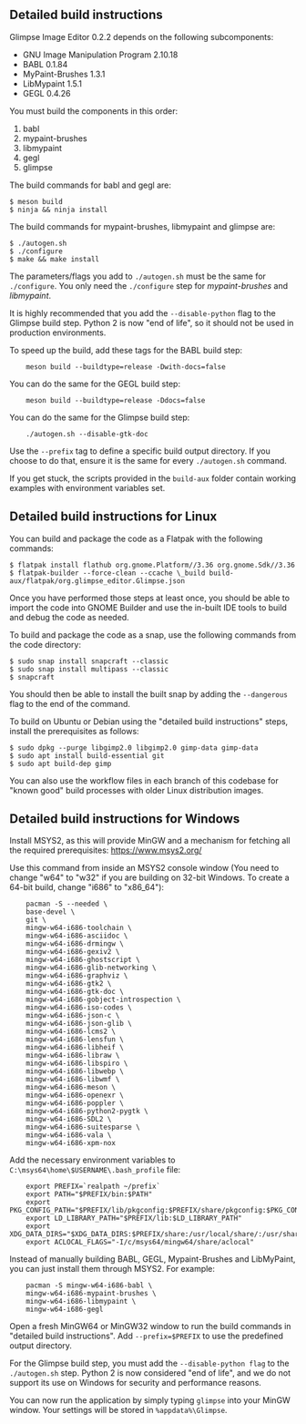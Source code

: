 ## Detailed build instructions

Glimpse Image Editor 0.2.2 depends on the following subcomponents:

- GNU Image Manipulation Program 2.10.18
- BABL 0.1.84
- MyPaint-Brushes 1.3.1
- LibMypaint 1.5.1
- GEGL 0.4.26

You must build the components in this order:

1. babl
2. mypaint-brushes
3. libmypaint
4. gegl
5. glimpse

The build commands for babl and gegl are:

```
$ meson build
$ ninja && ninja install
```

The build commands for mypaint-brushes, libmypaint and glimpse are:

```
$ ./autogen.sh
$ ./configure
$ make && make install
```

The parameters/flags you add to `./autogen.sh` must be the same for `./configure`. You only need the `./configure` step for _mypaint-brushes_ and _libmypaint_.

It is highly recommended that you add the `--disable-python` flag to the Glimpse build step. Python 2 is now "end of life", so it should not be used in production environments.

To speed up the build, add these tags for the BABL build step:

```
    meson build --buildtype=release -Dwith-docs=false
```

You can do the same for the GEGL build step:

```
    meson build --buildtype=release -Ddocs=false
```

You can do the same for the Glimpse build step:

```
    ./autogen.sh --disable-gtk-doc
```

Use the `--prefix` tag to define a specific build output directory. If you choose to do that, ensure it is the same for every `./autogen.sh` command.

If you get stuck, the scripts provided in the `build-aux` folder contain working examples with environment variables set.

## Detailed build instructions for Linux

You can build and package the code as a Flatpak with the following commands:

```
$ flatpak install flathub org.gnome.Platform//3.36 org.gnome.Sdk//3.36
$ flatpak-builder --force-clean --ccache \_build build-aux/flatpak/org.glimpse_editor.Glimpse.json
```

Once you have performed those steps at least once, you should be able to import the code into GNOME Builder and use the in-built IDE tools to build and debug the code as needed.

To build and package the code as a snap, use the following commands from the code directory:

```
$ sudo snap install snapcraft --classic
$ sudo snap install multipass --classic
$ snapcraft
```

You should then be able to install the built snap by adding the `--dangerous` flag to the end of the command.

To build on Ubuntu or Debian using the "detailed build instructions" steps, install the prerequisites as follows:

```
$ sudo dpkg --purge libgimp2.0 libgimp2.0 gimp-data gimp-data
$ sudo apt install build-essential git
$ sudo apt build-dep gimp
```

You can also use the workflow files in each branch of this codebase for "known good" build processes with older Linux distribution images.

## Detailed build instructions for Windows

Install MSYS2, as this will provide MinGW and a mechanism for fetching all the required prerequisites: https://www.msys2.org/

Use this command from inside an MSYS2 console window (You need to change "w64" to "w32" if you are building on 32-bit Windows. To create a 64-bit build, change "i686" to "x86_64"):

```
    pacman -S --needed \
    base-devel \
    git \
    mingw-w64-i686-toolchain \
    mingw-w64-i686-asciidoc \
    mingw-w64-i686-drmingw \
    mingw-w64-i686-gexiv2 \
    mingw-w64-i686-ghostscript \
    mingw-w64-i686-glib-networking \
    mingw-w64-i686-graphviz \
    mingw-w64-i686-gtk2 \
    mingw-w64-i686-gtk-doc \
    mingw-w64-i686-gobject-introspection \
    mingw-w64-i686-iso-codes \
    mingw-w64-i686-json-c \
    mingw-w64-i686-json-glib \
    mingw-w64-i686-lcms2 \
    mingw-w64-i686-lensfun \
    mingw-w64-i686-libheif \
    mingw-w64-i686-libraw \
    mingw-w64-i686-libspiro \
    mingw-w64-i686-libwebp \
    mingw-w64-i686-libwmf \
    mingw-w64-i686-meson \
    mingw-w64-i686-openexr \
    mingw-w64-i686-poppler \
    mingw-w64-i686-python2-pygtk \
    mingw-w64-i686-SDL2 \
    mingw-w64-i686-suitesparse \
    mingw-w64-i686-vala \
    mingw-w64-i686-xpm-nox
```

Add the necessary environment variables to `C:\msys64\home\$USERNAME\.bash_profile` file:

```
    export PREFIX=`realpath ~/prefix`
    export PATH="$PREFIX/bin:$PATH"
    export PKG_CONFIG_PATH="$PREFIX/lib/pkgconfig:$PREFIX/share/pkgconfig:$PKG_CONFIG_PATH"
    export LD_LIBRARY_PATH="$PREFIX/lib:$LD_LIBRARY_PATH"
    export XDG_DATA_DIRS="$XDG_DATA_DIRS:$PREFIX/share:/usr/local/share/:/usr/share/"
    export ACLOCAL_FLAGS="-I/c/msys64/mingw64/share/aclocal"
```

Instead of manually building BABL, GEGL, Mypaint-Brushes and LibMyPaint, you can just install them through MSYS2. For example:

```
    pacman -S mingw-w64-i686-babl \
    mingw-w64-i686-mypaint-brushes \
    mingw-w64-i686-libmypaint \
    mingw-w64-i686-gegl
```

Open a fresh MinGW64 or MinGW32 window to run the build commands in "detailed build instructions". Add `--prefix=$PREFIX` to use the predefined output directory.

For the Glimpse build step, you must add the `--disable-python flag` to the `./autogen.sh` step. Python 2 is now considered "end of life", and we do not support its use on Windows for security and performance reasons.

You can now run the application by simply typing `glimpse` into your MinGW window. Your settings will be stored in `%appdata%\Glimpse`.
